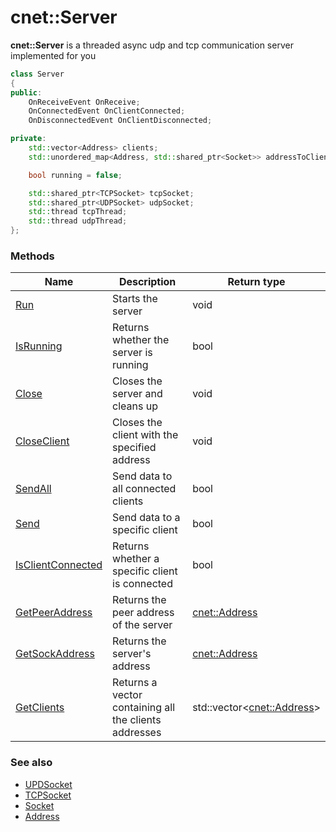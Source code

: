 # cnet::Server

**cnet::Server** is a threaded async udp and tcp communication server implemented for you

```C++
class Server
{
public:
    OnReceiveEvent OnReceive;
    OnConnectedEvent OnClientConnected;
    OnDisconnectedEvent OnClientDisconnected;

private:
    std::vector<Address> clients;
    std::unordered_map<Address, std::shared_ptr<Socket>> addressToClient;

    bool running = false;

    std::shared_ptr<TCPSocket> tcpSocket;
    std::shared_ptr<UDPSocket> udpSocket;
    std::thread tcpThread;
    std::thread udpThread;
};
```

### Methods
| Name  |  Description | Return type |
|-------|--------------|-------------|
|[Run](./server/run.md)|Starts the server|void|
|[IsRunning](./server/isrunning.md)|Returns whether the server is running|bool|
|[Close](./server/close.md)|Closes the server and cleans up|void|
|[CloseClient](./server/closeclient.md)|Closes the client with the specified address|void|
|[SendAll](./server/sendall.md)|Send data to all connected clients|bool|
|[Send](./server/send.md)|Send data to a specific client|bool|
|[IsClientConnected](./server/isclientconnected.md)|Returns whether a specific client is connected|bool|
|[GetPeerAddress](./server/getpeeraddress.md)|Returns the peer address of the server|[cnet::Address](./../types/address.md)|
|[GetSockAddress](./server/getsockaddress.md)|Returns the server's address|[cnet::Address](./../types/address.md)|
|[GetClients](./server/getclients.md)|Returns a vector containing all the clients addresses|std::vector<[cnet::Address](./../types/address.md)>|

### See also
- [UPDSocket](./udpsocket.md)
- [TCPSocket](./tcpsocket.md)
- [Socket](./socket.md)
- [Address](./../types/address.md)